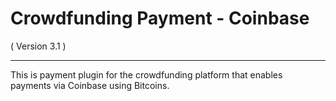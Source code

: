 Crowdfunding Payment - Coinbase
==========================
( Version 3.1 )
- - -

This is payment plugin for the crowdfunding platform that enables payments via Coinbase using Bitcoins.
